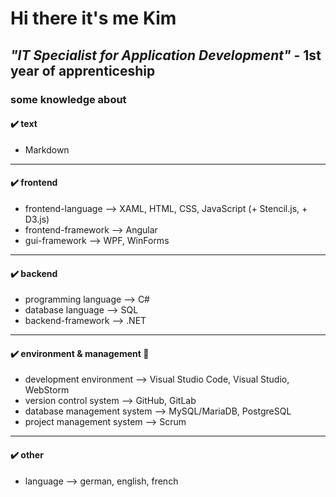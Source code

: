 # Hi there it's me Kim

## ***"IT Specialist for Application Development"*** - 1st year of apprenticeship

### some knowledge about

#### ✔️ text

- Markdown

---

#### ✔️ frontend

- frontend-language --> XAML, HTML, CSS, JavaScript (+ Stencil.js, + D3.js)
- frontend-framework --> Angular
- gui-framework --> WPF, WinForms

---

#### ✔️ backend

- programming language --> C#
- database language --> SQL
- backend-framework --> .NET

---

#### ✔️ environment & management 📅

- development environment --> Visual Studio Code, Visual Studio, WebStorm
- version control system --> GitHub, GitLab
- database management system --> MySQL/MariaDB, PostgreSQL
- project management system --> Scrum

---

#### ✔️ other

- language --> german, english, french
